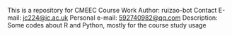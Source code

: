 This is a repository for CMEEC Course Work
Author: ruizao-bot
Contact E-mail: jc224@ic.ac.uk
Personal e-mail: 592740982@qq.com
Description: Some codes about R and Python, mostly for the course study usage
